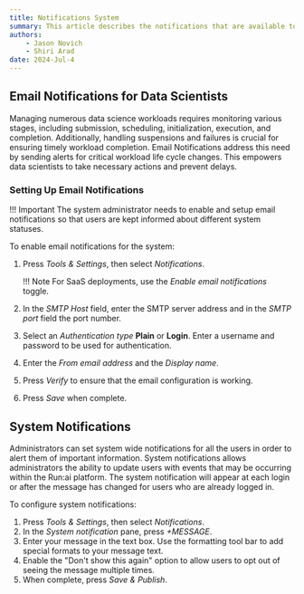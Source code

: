 ```yaml
---
title: Notifications System
summary: This article describes the notifications that are available to the Run:ai platform, and how to configure them.
authors:
    - Jason Novich
    - Shiri Arad
date: 2024-Jul-4
---
```


## Email Notifications for Data Scientists

Managing numerous data science workloads requires monitoring various stages, including submission, scheduling, initialization, execution, and completion. Additionally, handling suspensions and failures is crucial for ensuring timely workload completion. Email Notifications address this need by sending alerts for critical workload life cycle changes. This empowers data scientists to take necessary actions and prevent delays.

### Setting Up Email Notifications

!!! Important
    The system administrator needs to enable and setup email notifications so that users are kept informed about different system statuses.

To enable email notifications for the system:

1. Press *Tools & Settings*, then select *Notifications*.

    !!! Note
        For SaaS deployments, use the *Enable email notifications* toggle.

2. In the *SMTP Host* field, enter the SMTP server address and in the *SMTP port* field the port number.
3. Select an *Authentication type* **Plain** or **Login**. Enter a username and password to be used for authentication.
4. Enter the *From email address* and the *Display name*.
5. Press *Verify* to ensure that the email configuration is working.
6. Press *Save* when complete.

## System Notifications

Administrators can set system wide notifications for all the users in order to alert them of important information. System notifications allows administrators the ability to update users with events that may be occurring within the Run:ai platform. The system notification will appear at each login or after the message has changed for users who are already logged in.

To configure system notifications:

1. Press *Tools & Settings*, then select *Notifications*.
2. In the *System notification* pane, press *+MESSAGE*.
3. Enter your message in the text box. Use the formatting tool bar to add special formats to your message text.
4. Enable the "Don't show this again" option to allow users to opt out of seeing the message multiple times.
5. When complete, press *Save & Publish*.

